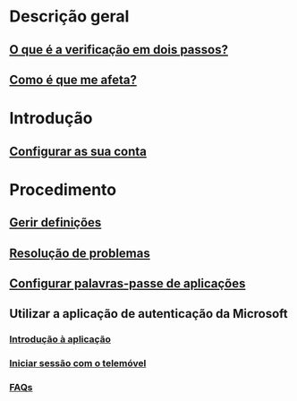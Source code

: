 # Descrição geral
## [O que é a verificação em dois passos?](multi-factor-authentication-end-user.md)
## [Como é que me afeta?](multi-factor-authentication-end-user-signin.md)

# Introdução
## [Configurar as sua conta](multi-factor-authentication-end-user-first-time.md)

# Procedimento
## [Gerir definições](multi-factor-authentication-end-user-manage-settings.md)
## [Resolução de problemas](multi-factor-authentication-end-user-troubleshoot.md)
## [Configurar palavras-passe de aplicações](multi-factor-authentication-end-user-app-passwords.md)
## Utilizar a aplicação de autenticação da Microsoft
### [Introdução à aplicação](microsoft-authenticator-app-how-to.md)
### [Iniciar sessão com o telemóvel](microsoft-authenticator-app-phone-signin-faq.md)
### [FAQs](microsoft-authenticator-app-faq.md)



<!--HONumber=Feb17_HO3-->


